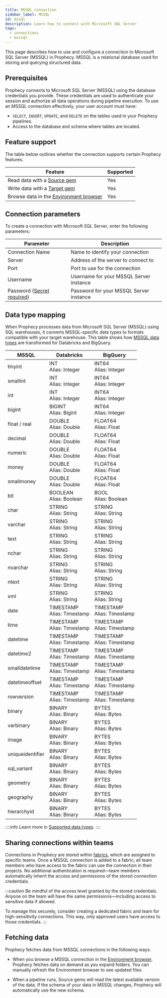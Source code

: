 ```yaml
---
title: MSSQL connection
sidebar_label: MSSQL
id: mssql
description: Learn how to connect with Microsoft SQL Server
tags:
  - connections
  - msssql
---
```


This page describes how to use and configure a connection to Microsoft SQL Server (MSSQL) in Prophecy. MSSQL is a relational database used for storing and querying structured data.

## Prerequisites

Prophecy connects to Microsoft SQL Server (MSSQL) using the database credentials you provide. These credentials are used to authenticate your session and authorize all data operations during pipeline execution. To use an MSSQL connection effectively, your user account must have:

- `SELECT`, `INSERT`, `UPDATE`, and `DELETE` on the tables used in your Prophecy pipelines.
- Access to the database and schema where tables are located.

## Feature support

The table below outlines whether the connection supports certain Prophecy features.

| Feature                                                                    | Supported |
| -------------------------------------------------------------------------- | --------- |
| Read data with a [Source gem](/analysts/mssql)                             | Yes       |
| Write data with a [Target gem](/analysts/mssql)                            | Yes       |
| Browse data in the [Environment browser](/analysts/project-editor#sidebar) | Yes       |

## Connection parameters

To create a connection with Microsoft SQL Server, enter the following parameters:

| Parameter                                                                                     | Description                             |
| --------------------------------------------------------------------------------------------- | --------------------------------------- |
| Connection Name                                                                               | Name to identify your connection        |
| Server                                                                                        | Address of the server to connect to     |
| Port                                                                                          | Port to use for the connection          |
| Username                                                                                      | Username for your MSSQL Server instance |
| Password ([Secret required](docs/administration/fabrics/prophecy-fabrics/secrets/secrets.md)) | Password for your MSSQL Server instance |

## Data type mapping

When Prophecy processes data from Microsoft SQL Server (MSSQL) using SQL warehouses, it converts MSSQL-specific data types to formats compatible with your target warehouse. This table shows how [MSSQL data types](https://learn.microsoft.com/en-us/sql/t-sql/data-types/data-types-transact-sql?view=sql-server-ver17) are transformed for Databricks and BigQuery.

| MSSQL            | Databricks                     | BigQuery                       |
| ---------------- | ------------------------------ | ------------------------------ |
| tinyint          | INT<br/>Alias: Integer         | INT64<br/>Alias: Integer       |
| smallint         | INT<br/>Alias: Integer         | INT64<br/>Alias: Integer       |
| int              | INT<br/>Alias: Integer         | INT64<br/>Alias: Integer       |
| bigint           | BIGINT<br/>Alias: Bigint       | INT64<br/>Alias: Integer       |
| float / real     | DOUBLE<br/>Alias: Double       | FLOAT64<br/>Alias: Float       |
| decimal          | DOUBLE<br/>Alias: Double       | FLOAT64<br/>Alias: Float       |
| numeric          | DOUBLE<br/>Alias: Double       | FLOAT64<br/>Alias: Float       |
| money            | DOUBLE<br/>Alias: Double       | FLOAT64<br/>Alias: Float       |
| smallmoney       | DOUBLE<br/>Alias: Double       | FLOAT64<br/>Alias: Float       |
| bit              | BOOLEAN<br/>Alias: Boolean     | BOOL<br/>Alias: Boolean        |
| char             | STRING<br/>Alias: String       | STRING<br/>Alias: String       |
| varchar          | STRING<br/>Alias: String       | STRING<br/>Alias: String       |
| text             | STRING<br/>Alias: String       | STRING<br/>Alias: String       |
| nchar            | STRING<br/>Alias: String       | STRING<br/>Alias: String       |
| nvarchar         | STRING<br/>Alias: String       | STRING<br/>Alias: String       |
| ntext            | STRING<br/>Alias: String       | STRING<br/>Alias: String       |
| xml              | STRING<br/>Alias: String       | STRING<br/>Alias: String       |
| date             | TIMESTAMP<br/>Alias: Timestamp | TIMESTAMP<br/>Alias: Timestamp |
| time             | TIMESTAMP<br/>Alias: Timestamp | TIMESTAMP<br/>Alias: Timestamp |
| datetime         | TIMESTAMP<br/>Alias: Timestamp | TIMESTAMP<br/>Alias: Timestamp |
| datetime2        | TIMESTAMP<br/>Alias: Timestamp | TIMESTAMP<br/>Alias: Timestamp |
| smalldatetime    | TIMESTAMP<br/>Alias: Timestamp | TIMESTAMP<br/>Alias: Timestamp |
| datetimeoffset   | TIMESTAMP<br/>Alias: Timestamp | TIMESTAMP<br/>Alias: Timestamp |
| rowversion       | TIMESTAMP<br/>Alias: Timestamp | TIMESTAMP<br/>Alias: Timestamp |
| binary           | BINARY<br/>Alias: Binary       | BYTES<br/>Alias: Bytes         |
| varbinary        | BINARY<br/>Alias: Binary       | BYTES<br/>Alias: Bytes         |
| image            | BINARY<br/>Alias: Binary       | BYTES<br/>Alias: Bytes         |
| uniqueidentifier | BINARY<br/>Alias: Binary       | BYTES<br/>Alias: Bytes         |
| sql_variant      | BINARY<br/>Alias: Binary       | BYTES<br/>Alias: Bytes         |
| geometry         | BINARY<br/>Alias: Binary       | BYTES<br/>Alias: Bytes         |
| geography        | BINARY<br/>Alias: Binary       | BYTES<br/>Alias: Bytes         |
| hierarchyid      | BINARY<br/>Alias: Binary       | BYTES<br/>Alias: Bytes         |

::::info
Learn more in [Supported data types](/analysts/data-types).
::::

## Sharing connections within teams

Connections in Prophecy are stored within [fabrics](docs/administration/fabrics/prophecy-fabrics/prophecy-fabrics.md), which are assigned to specific teams. Once a MSSQL connection is added to a fabric, all team members who have access to the fabric can use the connection in their projects. No additional authentication is required—team members automatically inherit the access and permissions of the stored connection credentials.

:::caution
Be mindful of the access level granted by the stored credentials. Anyone on the team will have the same permissions—including access to sensitive data if allowed.

To manage this securely, consider creating a dedicated fabric and team for high-sensitivity connections. This way, only approved users have access to those credentials.
:::

## Fetching data

Prophecy fetches data from MSSQL connections in the following ways:

- When you browse a MSSQL connection in the [Environment browser](/analysts/pipelines), Prophecy fetches data on demand as you expand folders. You can manually refresh the Environment browser to see updated files.

- When a pipeline runs, Source gems will read the latest available version of the data. If the schema of your data in MSSQL changes, Prophecy will automatically use the new schema.
